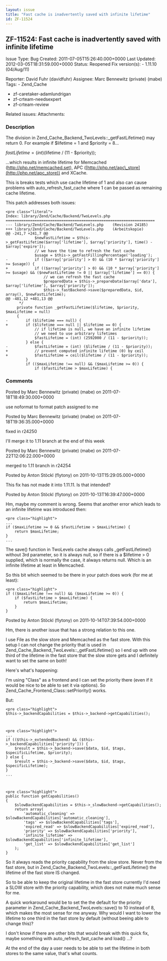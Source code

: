 ```yaml
---
layout: issue
title: "Fast cache is inadvertently saved with infinite lifetime"
id: ZF-11524
---
```


ZF-11524: Fast cache is inadvertently saved with infinite lifetime
------------------------------------------------------------------

 Issue Type: Bug Created: 2011-07-05T15:26:40.000+0000 Last Updated: 2012-03-05T18:31:59.000+0000 Status: Reopened Fix version(s): - 1.11.10 (04/Aug/11)
 
 Reporter:  David Fuhr (davidfuhr)  Assignee:  Marc Bennewitz (private) (mabe)  Tags: - Zend\_Cache
- zf-caretaker-adamlundrigan
- zf-crteam-needsexpert
- zf-crteam-review
 
 Related issues: 
 Attachments: 
### Description

The division in Zend\_Cache\_Backend\_TwoLevels::\_getFastLifetime() may return 0. For example if $lifetime = 1 and $priority = 8...

$fastLifetime = (int) ($lifetime / (11 - $priority));

...which results in infinite lifetime for Memcached (<http://php.net/memcached.set>), APC ([http://php.net/apc\_store](http://php.net/apc_store)) and XCache.

This is breaks tests which use cache lifetime of 1 and also can cause problems with auto\_refresh\_fast\_cache where 1 can be passed as remaining cache lifetime.

This patch addresses both issues:

 
    <pre class="literal">
    Index: library/Zend/Cache/Backend/TwoLevels.php
    ===================================================================
    --- library/Zend/Cache/Backend/TwoLevels.php    (Revision 24185)
    +++ library/Zend/Cache/Backend/TwoLevels.php    (Arbeitskopie)
    @@ -241,7 +241,7 @@
                 $newFastLifetime = $this->_getFastLifetime($array['lifetime'], $array['priority'], time() - $array['expire']);
                 // we have the time to refresh the fast cache
                 $usage = $this->_getFastFillingPercentage('loading');
    -            if (($array['priority'] > 0) && (10 * $array['priority'] >= $usage)) {
    +            if (($array['priority'] > 0) && (10 * $array['priority'] >= $usage) && ($newFastLifetime != 0 || $array['lifetime'] == 0)) {
                     // we can refresh the fast cache
                     $preparedData = $this->_prepareData($array['data'], $array['lifetime'], $array['priority']);
                     $this->_fastBackend->save($preparedData, $id, array(), $newFastLifetime);
    @@ -481,12 +481,13 @@
          */
         private function _getFastLifetime($lifetime, $priority, $maxLifetime = null)
         {
    -        if ($lifetime === null) {
    +        if ($lifetime === null || $lifetime == 0) {
                 // if lifetime is null, we have an infinite lifetime
                 // we need to use arbitrary lifetimes
                 $fastLifetime = (int) (2592000 / (11 - $priority));
             } else {
    -            $fastLifetime = (int) ($lifetime / (11 - $priority));
    +            // prevent computed infinite lifetime (0) by ceil
    +            $fastLifetime = ceil($lifetime / (11 - $priority));
             }
             if (($maxLifetime !== null) && ($maxLifetime >= 0)) {
                 if ($fastLifetime > $maxLifetime) {


 

 

### Comments

Posted by Marc Bennewitz (private) (mabe) on 2011-07-18T18:49:30.000+0000

use noformat to format patch assigned to me

 

 

Posted by Marc Bennewitz (private) (mabe) on 2011-07-18T19:36:35.000+0000

fixed in r24250

I'll merge it to 1.11 branch at the end of this week

 

 

Posted by Marc Bennewitz (private) (mabe) on 2011-07-22T12:06:22.000+0000

merged to 1.11 branch in r24254

 

 

Posted by Anton Stöckl (flytony) on 2011-10-13T15:29:05.000+0000

This fix has not made it into 1.11.11. Is that intended?

 

 

Posted by Anton Stöckl (flytony) on 2011-10-13T16:39:47.000+0000

Hm, maybe my comment is wrong. Seems that another error which leads to an infinite lifetime was introduced then:

 
    <pre class="highlight">
    ...
    if ($maxLifetime >= 0 && $fastLifetime > $maxLifetime) {
        return $maxLifetime;
    }
    ...


The save() function in TwoLevels cache always calls \_getFastLifetime() without 3rd parameter, so it is always null, so if there is a $lifetime > 0 supplied, which is normally the case, it always returns null. Which is an infinite lifetime at least in Memcached.

So this bit which seemed to be there in your patch does work (for me at least):

 
    <pre class="highlight">
    if (($maxLifetime !== null) && ($maxLifetime >= 0)) {
        if ($fastLifetime > $maxLifetime) {
            return $maxLifetime;
        }
    }


 

 

Posted by Anton Stöckl (flytony) on 2011-10-14T07:39:54.000+0000

Hm, there is another issue that has a strong relation to this one.

I use File as the slow store and Memcached as the fast store. With this setup I can not change the priority that is used in Zend\_Cache\_Backend\_TwoLevels::\_getFastLifetime() so I end up with one third of the lifetime in the fast store that the slow store gets and I definitely want to set the same on both!

Here's what's happening:

I'm using "Class" as a frontend and I can set the priority there (even if it would be nice to be able to set it via options). So Zend\_Cache\_Frontend\_Class::setPriority() works.

But:

 
    <pre class="highlight">
    $this->_backendCapabilities = $this->_backend->getCapabilities();


 
    <pre class="highlight">
    ...
    if (($this->_extendedBackend) && ($this->_backendCapabilities['priority'])) {
        $result = $this->_backend->save($data, $id, $tags, $specificLifetime, $priority);
    } else {
        $result = $this->_backend->save($data, $id, $tags, $specificLifetime);
    }
    ...


 
    <pre class="highlight">
    public function getCapabilities()
    {
        $slowBackendCapabilities = $this->_slowBackend->getCapabilities();
        return array(
            'automatic_cleaning' => $slowBackendCapabilities['automatic_cleaning'],
            'tags' => $slowBackendCapabilities['tags'],
            'expired_read' => $slowBackendCapabilities['expired_read'],
            'priority' => $slowBackendCapabilities['priority'],
            'infinite_lifetime' => $slowBackendCapabilities['infinite_lifetime'],
            'get_list' => $slowBackendCapabilities['get_list']
        );
    }


So it always reads the priority capability from the slow store. Never from the fast store, but in Zend\_Cache\_Backend\_TwoLevels::\_getFastLifetime() the lifetime of the fast store IS changed.

So to be able to keep the original lifetime in the fast store currently I'd need a SLOW store with the priority capability, which does not make much sense for me.

A quick workaround would be to set the the default for the priority parameter in Zend\_Cache\_Backend\_TwoLevels::save() to 10 instead of 8, which makes the most sense for me anyway. Why would I want to lower the lifetime to one third in the fast store by default (without beeing able to change this)?

I don't know if there are other bits that would break with this quick fix, maybe something with auto\_refresh\_fast\_cache and load() ...?

At the end of the day a user needs to be able to set the lifetime in both stores to the same value, that's what counts.

 

 